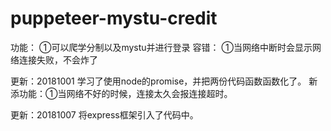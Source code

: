 # puppeteer-mystu-credit
功能：
①可以爬学分制以及mystu并进行登录
容错：
①当网络中断时会显示网络连接失败，不会炸了

更新：20181001
学习了使用node的promise，并把两份代码函数函数化了。
新添功能：①当网络不好的时候，连接太久会报连接超时。

更新：20181007
将express框架引入了代码中。
